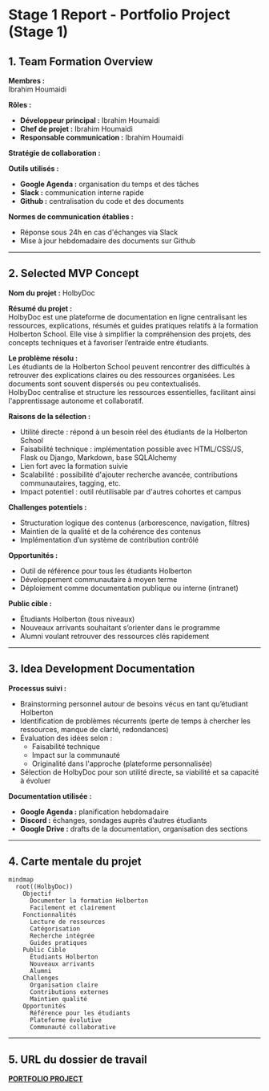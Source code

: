 # Stage 1 Report - Portfolio Project (Stage 1)

## 1. Team Formation Overview

**Membres :**  
Ibrahim Houmaidi

**Rôles :**  
- **Développeur principal :** Ibrahim Houmaidi  
- **Chef de projet :** Ibrahim Houmaidi  
- **Responsable communication :** Ibrahim Houmaidi

**Stratégie de collaboration :**

**Outils utilisés :**  
- **Google Agenda :** organisation du temps et des tâches  
- **Slack :** communication interne rapide  
- **Github :** centralisation du code et des documents

**Normes de communication établies :**  
- Réponse sous 24h en cas d'échanges via Slack  
- Mise à jour hebdomadaire des documents sur Github

---

## 2. Selected MVP Concept

**Nom du projet :** HolbyDoc

**Résumé du projet :**  
HolbyDoc est une plateforme de documentation en ligne centralisant les ressources, explications, résumés et guides pratiques relatifs à la formation Holberton School. Elle vise à simplifier la compréhension des projets, des concepts techniques et à favoriser l’entraide entre étudiants.

**Le problème résolu :**  
Les étudiants de la Holberton School peuvent rencontrer des difficultés à retrouver des explications claires ou des ressources organisées. Les documents sont souvent dispersés ou peu contextualisés.  
HolbyDoc centralise et structure les ressources essentielles, facilitant ainsi l'apprentissage autonome et collaboratif.

**Raisons de la sélection :**  
- Utilité directe : répond à un besoin réel des étudiants de la Holberton School  
- Faisabilité technique : implémentation possible avec HTML/CSS/JS, Flask ou Django, Markdown, base SQLAlchemy  
- Lien fort avec la formation suivie  
- Scalabilité : possibilité d'ajouter recherche avancée, contributions communautaires, tagging, etc.  
- Impact potentiel : outil réutilisable par d'autres cohortes et campus

**Challenges potentiels :**  
- Structuration logique des contenus (arborescence, navigation, filtres)  
- Maintien de la qualité et de la cohérence des contenus  
- Implémentation d’un système de contribution contrôlé  

**Opportunités :**  
- Outil de référence pour tous les étudiants Holberton  
- Développement communautaire à moyen terme  
- Déploiement comme documentation publique ou interne (intranet)

**Public cible :**  
- Étudiants Holberton (tous niveaux)  
- Nouveaux arrivants souhaitant s’orienter dans le programme  
- Alumni voulant retrouver des ressources clés rapidement

---

## 3. Idea Development Documentation

**Processus suivi :**  
- Brainstorming personnel autour de besoins vécus en tant qu’étudiant Holberton  
- Identification de problèmes récurrents (perte de temps à chercher les ressources, manque de clarté, redondances)  
- Évaluation des idées selon :  
  - Faisabilité technique  
  - Impact sur la communauté  
  - Originalité dans l'approche (plateforme personnalisée)  
- Sélection de HolbyDoc pour son utilité directe, sa viabilité et sa capacité à évoluer

**Documentation utilisée :**  
- **Google Agenda :** planification hebdomadaire  
- **Discord :** échanges, sondages auprès d’autres étudiants  
- **Google Drive :** drafts de la documentation, organisation des sections

---

## 4. Carte mentale du projet

```mermaid
mindmap
  root((HolbyDoc))
    Objectif
      Documenter la formation Holberton
      Facilement et clairement
    Fonctionnalités
      Lecture de ressources
      Catégorisation
      Recherche intégrée
      Guides pratiques
    Public Cible
      Étudiants Holberton
      Nouveaux arrivants
      Alumni
    Challenges
      Organisation claire
      Contributions externes
      Maintien qualité
    Opportunités
      Référence pour les étudiants
      Plateforme évolutive
      Communauté collaborative
```

---

## 5. URL du dossier de travail

**[PORTFOLIO PROJECT](https://github.com/Braganov/HolbyDoc.git)**
